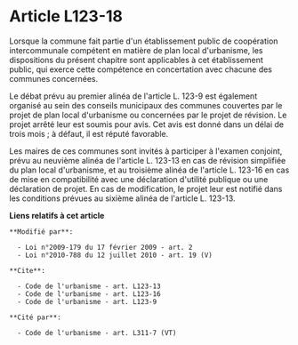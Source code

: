 # Article L123-18

Lorsque la commune fait partie d'un établissement public de coopération intercommunale compétent en matière de plan local
d'urbanisme, les dispositions du présent chapitre sont applicables à cet établissement public, qui exerce cette compétence en
concertation avec chacune des communes concernées. 

Le débat prévu au premier alinéa de l'article L. 123-9 est également organisé au sein des conseils municipaux des communes
couvertes par le projet de plan local d'urbanisme ou concernées par le projet de révision. Le projet arrêté leur est soumis
pour avis. Cet avis est donné dans un délai de trois mois ; à défaut, il est réputé favorable. 

Les maires de ces communes sont invités à participer à l'examen conjoint, prévu au neuvième alinéa de l'article L. 123-13 en
cas de révision simplifiée du plan local d'urbanisme, et au troisième alinéa de l'article L. 123-16 en cas de mise en
compatibilité avec une déclaration d'utilité publique ou une déclaration de projet. En cas de modification, le projet leur
est notifié dans les conditions prévues au sixième alinéa de l'article L. 123-13.

**Liens relatifs à cet article**

	**Modifié par**:

	  - Loi n°2009-179 du 17 février 2009 - art. 2
	  - Loi n°2010-788 du 12 juillet 2010 - art. 19 (V)

	**Cite**:

	  - Code de l'urbanisme - art. L123-13
	  - Code de l'urbanisme - art. L123-16
	  - Code de l'urbanisme - art. L123-9

	**Cité par**:

	  - Code de l'urbanisme - art. L311-7 (VT)
